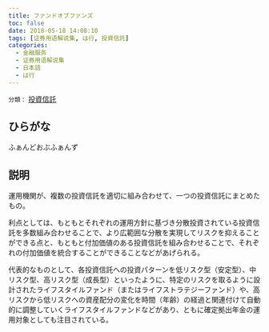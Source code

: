```yaml
---
title: ファンドオブファンズ
toc: false
date: 2018-05-18 14:08:10
tags: [证券用语解说集, は行, 投資信託]
categories:
  - 金融服务
  - 证券用语解说集
  - 日本語
  - は行
---
```


`分類：` [投資信託](/tags/投資信託/)

## ひらがな

ふぁんどおぶふぁんず

## 説明

運用機関が、複数の投資信託を適切に組み合わせて、一つの投資信託にまとめたもの。

利点としては、もともとそれぞれの運用方針に基づき分散投資されている投資信託を多数組み合わせることで、より広範囲な分散を実現してリスクを抑えることができる点と、もともと付加価値のある投資信託を組み合わせることで、それぞれの付加価値を統合することができることなどがあげられる。

代表的なものとして、各投資信託への投資パターンを低リスク型（安定型）、中リスク型、高リスク型（成長型）といったように、特定のリスクを取るように設計されたライフスタイルファンド（またはライフストラテジーファンド）や、高リスクから低リスクへの資産配分の変化を時間（年齢）の経過と関連付けて自動的に調整していくライフスタイルファンドなどがあり、ともに確定拠出年金の運用対象としても注目されている。
